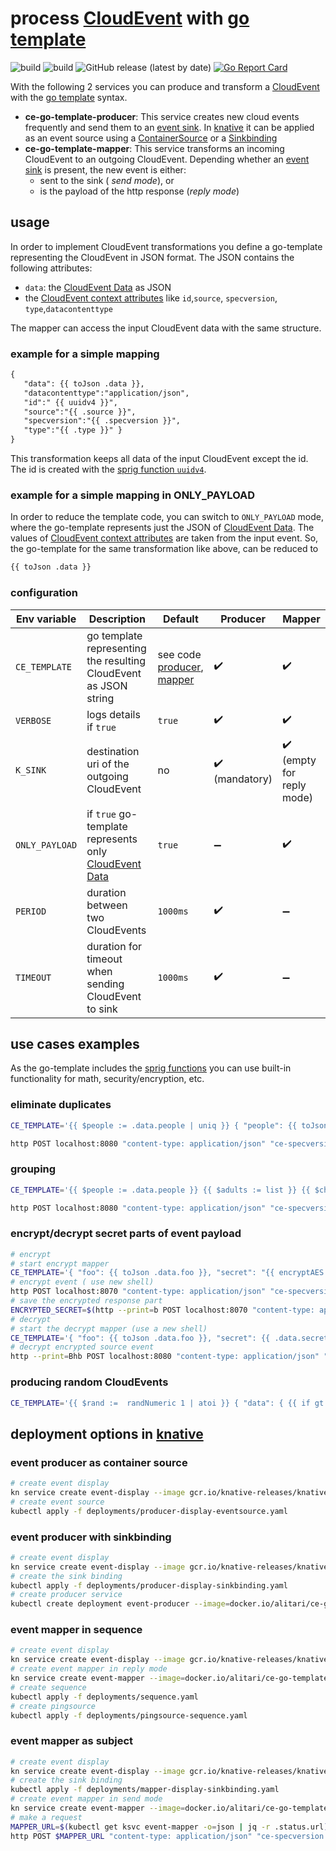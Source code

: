 # process [CloudEvent] with [go template]

![build](https://github.com/alitari/ce-go-template/workflows/TestAndBuild/badge.svg)
![build](https://github.com/alitari/ce-go-template/workflows/PublishImages/badge.svg)
![GitHub release (latest by date)](https://img.shields.io/github/v/release/alitari/ce-go-template?style=plastic)
[![Go Report Card](https://goreportcard.com/badge/github.com/alitari/ce-go-template)](https://goreportcard.com/report/github.com/alitari/ce-go-template)

With the following 2 services you can produce and transform a [CloudEvent] with the [go template] syntax.

- **ce-go-template-producer**: This service creates new cloud events frequently and send them to an [event sink]. In [knative] it can be applied as an event source using a [ContainerSource] or a [Sinkbinding]
- **ce-go-template-mapper**: This service transforms an incoming CloudEvent to an outgoing CloudEvent. Depending whether an [event sink] is present, the new event is either:
   - sent to the sink ( *send mode*), or
   - is the payload of the http response (*reply mode*)

## usage

In order to implement CloudEvent transformations you define a go-template representing the CloudEvent in JSON format. The JSON contains the following attributes:

- `data`: the [CloudEvent Data] as JSON
- the [CloudEvent context attributes] like `id`,`source`, `specversion`, `type`,`datacontenttype`

The mapper can access the input CloudEvent data with the same structure.

### example for a simple mapping

```txt
{ 
   "data": {{ toJson .data }},
   "datacontenttype":"application/json",
   "id":" {{ uuidv4 }}",
   "source":"{{ .source }}",
   "specversion":"{{ .specversion }}",
   "type":"{{ .type }}" }
}
```
This transformation keeps all data of the input CloudEvent except the id. The id is created with the [sprig function `uuidv4`](http://masterminds.github.io/sprig/uuid.html).

### example for a simple mapping in ONLY_PAYLOAD

In order to reduce the template code, you can switch to `ONLY_PAYLOAD` mode, where the go-template represents just the JSON of [CloudEvent Data]. The values of [CloudEvent context attributes] are taken from the input event. So, the go-template for the same transformation like above, can be reduced to

```txt
{{ toJson .data }}
```



### configuration

| Env variable | Description | Default | Producer | Mapper |
| ------------ | ------------| ------- | -------| ---|
| `CE_TEMPLATE` | go template representing the resulting CloudEvent as JSON string | see code [producer](cmd/producer/main.go), [mapper](cmd/mapper/main.go)  | :heavy_check_mark: | :heavy_check_mark: |
| `VERBOSE` | logs details if `true` |`true`| :heavy_check_mark: | :heavy_check_mark: |
| `K_SINK` | destination uri of the outgoing CloudEvent |no | :heavy_check_mark: (mandatory)  | :heavy_check_mark: (empty for reply mode) |
| `ONLY_PAYLOAD` | if `true` go-template represents only [CloudEvent Data] | `true` | :heavy_minus_sign:  | :heavy_check_mark: |
| `PERIOD` | duration between two CloudEvents  |`1000ms`| :heavy_check_mark: | :heavy_minus_sign: |
| `TIMEOUT` | duration for timeout when sending CloudEvent to sink |`1000ms`| :heavy_check_mark: | :heavy_minus_sign: |


## use cases examples

As the go-template includes the [sprig functions] you can use built-in functionality for math, security/encryption, etc.

### eliminate duplicates

```bash
CE_TEMPLATE='{{ $people := .data.people | uniq }} { "people": {{ toJson $people }} }' go run cmd/mapper/main.go

http POST localhost:8080 "content-type: application/json" "ce-specversion: 1.0" "ce-source: http-command" "ce-type: example" "ce-id: 123-abc" people:='[ { "name": "Bob", "age": "23" }, { "name": "John", "age": "17" } , {"name": "Bill", "age": "70"}, { "name": "Bob", "age": "23" } ]'
```

### grouping

```bash
CE_TEMPLATE='{{ $people := .data.people }} {{ $adults := list }} {{ $children := list }} {{ range $people }} {{ $age := .age | atoi }} {{ if gt $age 17 }} {{ $adults = append $adults . }}{{ else }}{{ $children = append $children . }}{{ end }} {{ end }}{ "adults": {{ toJson $adults }}, "children": {{ toJson $children }} }' go run cmd/mapper/main.go

http POST localhost:8080 "content-type: application/json" "ce-specversion: 1.0" "ce-source: http-command" "ce-type: example" "ce-id: 123-abc" people:='[ { "name": "Bob", "age": "23" }, { "name": "John", "age": "17" } , {"name": "Bill", "age": "70"} ]'
```

### encrypt/decrypt secret parts of event payload

```bash
# encrypt
# start encrypt mapper 
CE_TEMPLATE='{ "foo": {{ toJson .data.foo }}, "secret": "{{ encryptAES (env "SECRET_KEY") (toJson .data.secret) }}" }' SECRET_KEY="mysecretKey" CE_PORT=8070 go run cmd/mapper/main.go
# encrypt event ( use new shell)
http POST localhost:8070 "content-type: application/json" "ce-specversion: 1.0" "ce-source: http-command" "ce-type: example" "ce-id: 123-abc" foo=foovalue secret:='{ "name": "James", "lastName": "Bond"}'
# save the encrypted response part
ENCRYPTED_SECRET=$(http --print=b POST localhost:8070 "content-type: application/json" "ce-specversion: 1.0" "ce-source: http-command" "ce-type: example" "ce-id: 123-abc" foo=foovalue secret:='{ "name": "James", "lastName": "Bond"}' | jq -r .secret)
# decrypt
# start the decrypt mapper (use a new shell)
CE_TEMPLATE='{ "foo": {{ toJson .data.foo }}, "secret": {{ .data.secret | decryptAES (env "SECRET_KEY") }} }' SECRET_KEY="mysecretKey" go run cmd/mapper/main.go
# decrypt encrypted source event 
http --print=Bhb POST localhost:8080 "content-type: application/json" "ce-specversion: 1.0" "ce-source: http-command" "ce-type: example" "ce-id: 123-abc" foo=foovalue secret=$ENCRYPTED_SECRET
```

### producing random CloudEvents

```bash
CE_TEMPLATE='{{ $rand :=  randNumeric 1 | atoi }} { "data": { {{ if gt $rand 5 }} "foo": "foovalue" {{ else }} "bar": "barvalue" {{ end }} } , "datacontenttype":"application/json","id": {{ uuidv4 | quote }}, "source":"random producer","specversion":"1.0","type":"random producer type" }' K_SINK=https://httpbin.org/post go run cmd/producer/main.go
```

## deployment options in [knative]

### event producer as container source

```bash
# create event display
kn service create event-display --image gcr.io/knative-releases/knative.dev/eventing-contrib/cmd/event_display --cluster-local --scale-min 1
# create event source
kubectl apply -f deployments/producer-display-eventsource.yaml
```

### event producer with sinkbinding

```bash
# create event display
kn service create event-display --image gcr.io/knative-releases/knative.dev/eventing-contrib/cmd/event_display --cluster-local --scale-min 1
# create the sink binding
kubectl apply -f deployments/producer-display-sinkbinding.yaml
# create producer service
kubectl create deployment event-producer --image=docker.io/alitari/ce-go-template-producer
```

### event mapper in sequence

```bash
# create event display
kn service create event-display --image gcr.io/knative-releases/knative.dev/eventing-contrib/cmd/event_display --cluster-local --scale-min 1
# create event mapper in reply mode
kn service create event-mapper --image=docker.io/alitari/ce-go-template-mapper --cluster-local --scale-min 1
# create sequence
kubectl apply -f deployments/sequence.yaml
# create pingsource
kubectl apply -f deployments/pingsource-sequence.yaml
```

### event mapper as subject

```bash
# create event display
kn service create event-display --image gcr.io/knative-releases/knative.dev/eventing-contrib/cmd/event_display --cluster-local --scale-min 1
# create the sink binding
kubectl apply -f deployments/mapper-display-sinkbinding.yaml
# create event mapper in send mode
kn service create event-mapper --image=docker.io/alitari/ce-go-template-mapper --scale-min 1
# make a request
MAPPER_URL=$(kubectl get ksvc event-mapper -o=json | jq -r .status.url)
http POST $MAPPER_URL "content-type: application/json" "ce-specversion: 1.0" "ce-source: http-command" "ce-type: http.demo" "ce-id: 123-abc" name=Hase
```

[CloudEvent]: https://github.com/cloudevents/spec
[knative]: https://knative.dev/
[CloudEvents spec]: https://github.com/cloudevents/spec/blob/v1.0/spec.md
[CloudEvent Data]: https://github.com/cloudevents/spec/blob/v1.0/spec.md#event-data
[CloudEvent context attributes]: https://github.com/cloudevents/spec/blob/v1.0/spec.md#context-attributes
[go template]: https://golang.org/pkg/text/template/
[ContainerSource]: https://knative.dev/docs/eventing/sources/containersource/
[Sinkbinding]: https://knative.dev/docs/eventing/sources/sinkbinding/
[httpie]: https://httpie.org/
[event sink]: https://redhat-developer-demos.github.io/knative-tutorial/knative-tutorial-eventing/eventing-src-to-sink.html#eventing-sink
[sprig functions]: http://masterminds.github.io/sprig/
